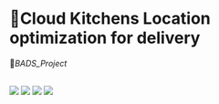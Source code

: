 # 📌Cloud Kitchens Location optimization for delivery 

 🌱*BADS_Project*
 
<br /> ![](https://img.shields.io/badge/Excel-green)
![](https://img.shields.io/badge/python-beautifulsoup-blue)
![](https://img.shields.io/badge/python-selenium-blue)
![](https://img.shields.io/badge/QGIS-orange)

 
